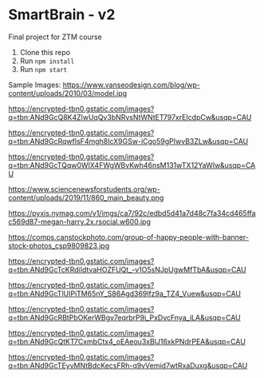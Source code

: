 # SmartBrain - v2

Final project for ZTM course

1. Clone this repo
2. Run `npm install`
3. Run `npm start`

Sample Images:
https://www.vanseodesign.com/blog/wp-content/uploads/2010/03/model.jpg

https://encrypted-tbn0.gstatic.com/images?q=tbn:ANd9GcQ8K4ZlwUqQv3bNRvsNtWNtET797xrEIcdpCw&usqp=CAU

https://encrypted-tbn0.gstatic.com/images?q=tbn:ANd9GcRqwfIsF4mgh8IcX9GSw-iCgo59gPIwvB3ZLw&usqp=CAU

https://encrypted-tbn0.gstatic.com/images?q=tbn:ANd9GcTQqw0WIX4FWgWBvKwh46nsM131wTX12YaWIw&usqp=CAU

https://www.sciencenewsforstudents.org/wp-content/uploads/2019/11/860_main_beauty.png

https://pyxis.nymag.com/v1/imgs/ca7/92c/edbd5d41a7d48c7fa34cd465ffac569d87-megan-harry.2x.rsocial.w600.jpg

https://comps.canstockphoto.com/group-of-happy-people-with-banner-stock-photos_csp9809823.jpg

https://encrypted-tbn0.gstatic.com/images?q=tbn:ANd9GcTcKRdiIdtvaHOZFUQt_-v1O5sNJpUgwMfTbA&usqp=CAU

https://encrypted-tbn0.gstatic.com/images?q=tbn:ANd9GcTlUIPiTM65nY_S86Agd369lfz9a_TZ4_Vuew&usqp=CAU

https://encrypted-tbn0.gstatic.com/images?q=tbn:ANd9GcRBtPbOKerWBgv7eqrbrP9i_PxDvcFnya_iLA&usqp=CAU

https://encrypted-tbn0.gstatic.com/images?q=tbn:ANd9GcQtKT7CxmbCtx4_oEAeou3xBlJ16xkPNdrPEA&usqp=CAU

https://encrypted-tbn0.gstatic.com/images?q=tbn:ANd9GcTEyvMNtBdcKecsFRh-q9vVemid7wtRxaDuxg&usqp=CAU
